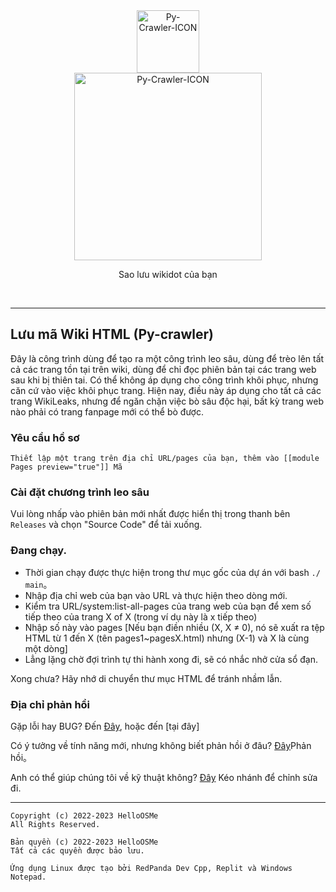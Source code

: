 <div class="center" align="center">
  <a href="#">
    <img alt="Py-Crawler-ICON" src="https://helloosdisk.wikidot.com/local--files/file:github/Pyc" width="100px">
  </a><br/>
  <img alt="Py-Crawler-ICON" src="https://helloosdisk.wikidot.com/local--files/file:github/pyctext.png" width="300px">
  <p>Sao lưu wikidot của bạn</p>
  <img alt="" src="https://img.shields.io/github/license/HelloOSMe/Py-crawler">&nbsp;&nbsp;<img alt="" src="https://img.shields.io/github/v/release/HelloOSMe/Py-Crawler?include_prereleases">&nbsp;&nbsp;<img alt="" src="https://img.shields.io/github/stars/HelloOSMe/Py-crawler">
</div>

----------

## Lưu mã Wiki HTML (Py-crawler)

Đây là công trình dùng để tạo ra một công trình leo sâu, dùng để trèo lên tất cả các trang tồn tại trên wiki, dùng để chỉ đọc phiên bản tại các trang web sau khi bị thiên tai. 
Có thể không áp dụng cho công trình khôi phục, nhưng căn cứ vào việc khôi phục trang. 
Hiện nay, điều này áp dụng cho tất cả các trang WikiLeaks, nhưng để ngăn chặn việc bò sâu độc hại, bất kỳ trang web nào phải có trang fanpage mới có thể bò được.

### **Yêu cầu hồ sơ**

```
Thiết lập một trang trên địa chỉ URL/pages của bạn, thêm vào [[module Pages preview="true"]] Mã
```

### **Cài đặt chương trình leo sâu**
Vui lòng nhấp vào phiên bản mới nhất được hiển thị trong thanh bên `Releases` và chọn "Source Code" để tải xuống.

### **Đang chạy.**
* Thời gian chạy được thực hiện trong thư mục gốc của dự án với bash `./ main`。
* Nhập địa chỉ web của bạn vào URL và thực hiện theo dòng mới.
* Kiểm tra URL/system:list-all-pages của trang web của bạn để xem số tiếp theo của trang X of X (trong ví dụ này là x tiếp theo)
* Nhập số này vào pages [Nếu bạn điền nhiều (X, X ≠ 0), nó sẽ xuất ra tệp HTML từ 1 đến X (tên pages1~pagesX.html) nhưng (X-1) và X là cùng một dòng]
* Lẳng lặng chờ đợi trình tự thi hành xong đi, sẽ có nhắc nhở cửa sổ đạn.

Xong chưa? Hãy nhớ di chuyển thư mục HTML để tránh nhầm lẫn.

### **Địa chỉ phản hồi**
Gặp lỗi hay BUG? 
Đến [Đây](https://github.com/HelloOSMe/Py-crawler/issues), hoặc đến [tại đây]

Có ý tưởng về tính năng mới, nhưng không biết phản hồi ở đâu? [Đây](https://github.com/HelloOSMe/Py-crawler/issues)Phản hồi。

Anh có thể giúp chúng tôi về kỹ thuật không? [Đây](https://github.com/HelloOSMe/Py-crawler/fork) Kéo nhánh để chỉnh sửa đi.

----------

```
Copyright (c) 2022-2023 HelloOSMe
All Rights Reserved.

Bản quyền (c) 2022-2023 HelloOSMe
Tất cả các quyền được bảo lưu.

Ứng dụng Linux được tạo bởi RedPanda Dev Cpp, Replit và Windows Notepad.
```
